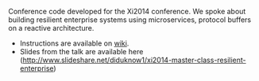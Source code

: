 Conference code developed for the Xi2014 conference. We spoke about building resilient enterprise systems using microservices, protocol buffers on a reactive architecture. 

* Instructions are available on [wiki](https://github.com/myexpr/xi2014/wiki).
* Slides from the talk are available here (http://www.slideshare.net/diduknow1/xi2014-master-class-resilient-enterprise) 

